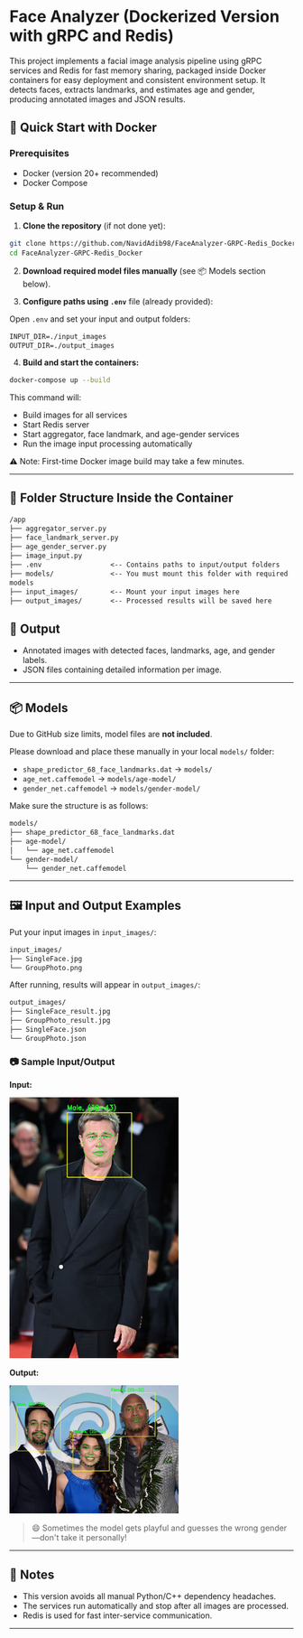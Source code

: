# Face Analyzer (Dockerized Version with gRPC and Redis)

This project implements a facial image analysis pipeline using gRPC services and Redis for fast memory sharing, packaged inside Docker containers for easy deployment and consistent environment setup. It detects faces, extracts landmarks, and estimates age and gender, producing annotated images and JSON results.

## 🚀 Quick Start with Docker

### Prerequisites

- Docker (version 20+ recommended)
- Docker Compose

### Setup & Run

1. **Clone the repository** (if not done yet):

```bash
git clone https://github.com/NavidAdib98/FaceAnalyzer-GRPC-Redis_Docker.git
cd FaceAnalyzer-GRPC-Redis_Docker
```

2. **Download required model files manually** (see 📦 Models section below).

3. **Configure paths using `.env`** file (already provided):

Open `.env` and set your input and output folders:

```env
INPUT_DIR=./input_images
OUTPUT_DIR=./output_images
```

4. **Build and start the containers:**

```bash
docker-compose up --build
```

This command will:

- Build images for all services
- Start Redis server
- Start aggregator, face landmark, and age-gender services
- Run the image input processing automatically

⚠️ Note: First-time Docker image build may take a few minutes.

---

## 📂 Folder Structure Inside the Container

```
/app
├── aggregator_server.py
├── face_landmark_server.py
├── age_gender_server.py
├── image_input.py
├── .env                 <-- Contains paths to input/output folders
├── models/              <-- You must mount this folder with required models
├── input_images/        <-- Mount your input images here
├── output_images/       <-- Processed results will be saved here
```

## 🧠 Output

- Annotated images with detected faces, landmarks, age, and gender labels.
- JSON files containing detailed information per image.

---

## 📦 Models

Due to GitHub size limits, model files are **not included**.

Please download and place these manually in your local `models/` folder:

- `shape_predictor_68_face_landmarks.dat` → `models/`
- `age_net.caffemodel` → `models/age-model/`
- `gender_net.caffemodel` → `models/gender-model/`

Make sure the structure is as follows:

```
models/
├── shape_predictor_68_face_landmarks.dat
├── age-model/
│   └── age_net.caffemodel
└── gender-model/
    └── gender_net.caffemodel
```

---

## 🖼️ Input and Output Examples

Put your input images in `input_images/`:

```
input_images/
├── SingleFace.jpg
└── GroupPhoto.png
```

After running, results will appear in `output_images/`:

```
output_images/
├── SingleFace_result.jpg
├── GroupPhoto_result.jpg
├── SingleFace.json
└── GroupPhoto.json
```

### 📷 Sample Input/Output

**Input:**

<img src="example/SingleFace.jpg_1550cfb2bbf1deba53539684230dfcac10933bd37fcaacc6ef0a663cb8592eb0.jpg" width="300">

**Output:**

<img src="example/MultipleFaces.jpg_1e9d7f27def820bfa538fbff1175826275cd392ac63d222d23b4f2cd16fb1661.jpg" width="300">

> 😄 Sometimes the model gets playful and guesses the wrong gender—don't take it personally!

---

## 📝 Notes

- This version avoids all manual Python/C++ dependency headaches.
- The services run automatically and stop after all images are processed.
- Redis is used for fast inter-service communication.

---
